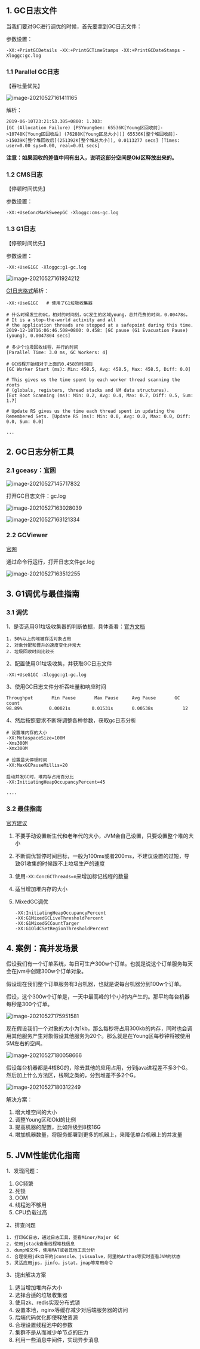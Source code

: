 ## 1. GC日志文件

当我们要对GC进行调优的时候，首先要拿到GC日志文件：

参数设置：

```
-XX:+PrintGCDetails -XX:+PrintGCTimeStamps -XX:+PrintGCDateStamps -Xloggc:gc.log
```



### 1.1 Parallel GC日志

【吞吐量优先】



![image-20210527161411165](image/image-20210527161411165.png)



解析：

```
2019-06-10T23:21:53.305+0800: 1.303:
[GC (Allocation Failure) [PSYoungGen: 65536K[Young区回收前]->10748K[Young区回收后] (76288K[Young区总大小])] 65536K[整个堆回收前]->15039K[整个堆回收后](251392K[整个堆总大小]), 0.0113277 secs] [Times: user=0.00 sys=0.00, real=0.01 secs]
```

**注意：如果回收的差值中间有出入，说明这部分空间是Old区释放出来的。**



### 1.2 CMS日志

【停顿时间优先】



参数设置：

```
-XX:+UseConcMarkSweepGC -Xloggc:cms-gc.log
```



### 1.3 G1日志

【停顿时间优先】



参数设置：

```
-XX:+UseG1GC -Xloggc:g1-gc.log
```



![image-20210527161924212](image/image-20210527161924212.png)



[G1日志格式](https://blogs.oracle.com/poonam/understanding-g1-gc-logs)解析：

```
-XX:+UseG1GC   # 使用了G1垃圾收集器

# 什么时候发生的GC，相对的时间刻，GC发生的区域young，总共花费的时间，0.00478s，
# It is a stop-the-world activity and all
# the application threads are stopped at a safepoint during this time.
2019-12-18T16:06:46.508+0800: 0.458: [GC pause (G1 Evacuation Pause) (young), 0.0047804 secs]

# 多少个垃圾回收线程，并行的时间
[Parallel Time: 3.0 ms, GC Workers: 4] 

# GC线程开始相对于上面的0.458的时间刻
[GC Worker Start (ms): Min: 458.5, Avg: 458.5, Max: 458.5, Diff: 0.0] 

# This gives us the time spent by each worker thread scanning the roots
# (globals, registers, thread stacks and VM data structures).
[Ext Root Scanning (ms): Min: 0.2, Avg: 0.4, Max: 0.7, Diff: 0.5, Sum: 1.7]

# Update RS gives us the time each thread spent in updating the Remembered Sets. [Update RS (ms): Min: 0.0, Avg: 0.0, Max: 0.0, Diff: 0.0, Sum: 0.0]

...
```



## 2. GC日志分析工具

### 2.1 gceasy：[官网](https://gceasy.io/)

![image-20210527145717832](image/image-20210527145717832.png)



打开GC日志文件：gc.log



![image-20210527163028039](image/image-20210527163028039.png)



![image-20210527163121334](image/image-20210527163121334.png)



### 2.2 GCViewer

[官网](https://github.com/chewiebug/GCViewer)



通过命令行运行，打开日志文件gc.log

![image-20210527163512255](image/image-20210527163512255.png)



## 3. G1调优与最佳指南

### 3.1 调优

1、是否选用G1垃圾收集器的判断依据，具体查看：[官方文档](https://docs.oracle.com/javase/8/docs/technotes/guides/vm/G1.html#use_cases)

```
1. 50%以上的堆被存活对象占用
2. 对象分配和晋升的速度变化非常大
2. 垃圾回收时间比较长
```



2、配置使用G1垃圾收集，并获取GC日志文件

```
-XX:+UseG1GC -Xloggc:g1-gc.log
```



3、使用GC日志文件分析吞吐量和响应时间

```
Throughput       Min Pause       Max Pause     Avg Pause       GC count
98.89%          0.00021s        0.01531s       0.00538s           12
```



4、然后按照要求不断将调整各种参数，获取gc日志分析

```
# 设置堆内存的大小
-XX:MetaspaceSize=100M
-Xms300M
-Xmx300M

# 设置最大停顿时间
-XX:MaxGCPauseMillis=20

启动并发GC时，堆内存占用百分比
-XX:InitiatingHeapOccupancyPercent=45

....
```



### 3.2 最佳指南

[官方建议](https://docs.oracle.com/javase/8/docs/technotes/guides/vm/gctuning/g1_gc_tuning.html#recommendations)

1. 不要手动设置新生代和老年代的大小，JVM会自己设置，只要设置整个堆的大小

2. 不断调优暂停时间目标，一般为100ms或者200ms，不建议设置的过短，导致G1收集的时候跟不上垃圾生产的速度

3. 使用`-XX:ConcGCThreads=n`来增加标记线程的数量

4. 适当增加堆内存的大小

5. MixedGC调优

   ```
   -XX:InitiatingHeapOccupancyPercent
   -XX:G1MixedGCLiveThresholdPercent
   -XX:G1MixedGCCountTarger
   -XX:G1OldCSetRegionThresholdPercent
   ```

   



## 4. 案例：高并发场景

假设我们有一个订单系统，每日可生产300w个订单。也就是说这个订单服务每天会在jvm中创建300w个订单对象。

假设现在我们整个订单服务有3台机器，也就是说每台机器分到100w个订单。

假设，这个300w个订单是，一天中最高峰的1个小时内产生的。那平均每台机器每秒是300个订单。



![image-20210527175951581](image/image-20210527175951581.png)



现在假设我们一个对象的大小为1kb，那么每秒将占用300kb的内存，同时也会调用其他服务产生对象假设其他服务为20个。那么就是在Young区每秒钟将被使用5M左右的空间。



![image-20210527180058666](image/image-20210527180058666.png)



假设每台机器都是4核8G的，除去其他的应用占用，分到java进程差不多3个G。然后加上什么方法区，栈啊之类的，分到堆差不多2个G。



![image-20210527180312249](image/image-20210527180312249.png)



解决方案：

1. 增大堆空间的大小
2. 调整Young区和Old的比例
3. 提高机器的配置，比如升级到8核16G
4. 增加机器数量，将服务部署到更多的机器上，来降低单台机器上的并发量



## 5. JVM性能优化指南

1、发现问题：

1. GC频繁
2. 死锁
3. OOM
4. 线程池不够用
5. CPU负载过高



2、排查问题

	1. 打印GC日志，通过日志工具，查看Minor/Major GC
 	2. 使用jstack查看线程堆栈信息
 	3. dump堆文件，使用MAT或者其他工具分析
 	4. 合理使用jdk自带的jconsole、jvisualve，阿里的Arthas等实时查看JVM的状态
 	5. 灵活应用jps，jinfo，jstat，jmap等常用命令



3、提出解决方案

1. 适当增加堆内存大小
2. 选择合适的垃圾收集器
3. 使用zk、redis实现分布式锁
4. 设置本地，nginx等缓存减少对后端服务器的访问
5. 后端代码优化即使释放资源
6. 合理设置线程池中的参数
7. 集群不是从而减少单节点的压力
8. 利用一些消息中间件，实现异步消息